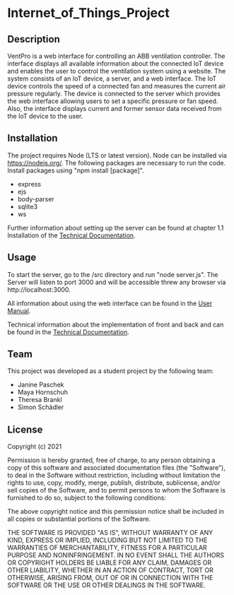 # Internet_of_Things_Project


## Description

VentPro is a web interface for controlling an ABB ventilation controller. The interface displays all available information about the connected IoT device and enables the user to control the ventilation system using a website.
The system consists of an IoT device, a server, and a web interface. The IoT device controls the speed of a connected fan and measures the current air pressure regularly. The device is connected to the server which provides the web interface allowing users to set a specific pressure or fan speed. Also, the interface displays current and former sensor data received from the IoT device to the user.

## Installation

The project requires Node (LTS or latest version). Node can be installed via https://nodejs.org/.
The following packages are necessary to run the code. Install packages using "npm install [package]".
  - express
  - ejs
  - body-parser
  - sqlite3
  - ws  

Further information about setting up the server can be found at chapter 1.1 Installation of the [Technical Documentation](https://github.com/sischae/Internet_of_Things_Project/blob/main/doc/documentation/documentation.pdf).
  
## Usage

To start the server, go to the /src directory and run "node server.js". The Server will listen to port 3000 and will be accessible threw any browser via http://localhost:3000.

All information about using the web interface can be found in the [User Manual](https://github.com/sischae/Internet_of_Things_Project/blob/main/doc/user_manual/user_manual.pdf).

Technical information about the implementation of front and back and can be found in the [Technical Documentation](https://github.com/sischae/Internet_of_Things_Project/blob/main/doc/documentation/documentation.pdf).
  

## Team

This project was developed as a student project by the following team:

  - Janine Paschek
  - Maya Hornschuh
  - Theresa Brankl
  - Simon Schädler


## License

Copyright (c) 2021

Permission is hereby granted, free of charge, to any person obtaining a copy
of this software and associated documentation files (the "Software"), to deal
in the Software without restriction, including without limitation the rights
to use, copy, modify, merge, publish, distribute, sublicense, and/or sell
copies of the Software, and to permit persons to whom the Software is
furnished to do so, subject to the following conditions:

The above copyright notice and this permission notice shall be included in all
copies or substantial portions of the Software.

THE SOFTWARE IS PROVIDED "AS IS", WITHOUT WARRANTY OF ANY KIND, EXPRESS OR
IMPLIED, INCLUDING BUT NOT LIMITED TO THE WARRANTIES OF MERCHANTABILITY,
FITNESS FOR A PARTICULAR PURPOSE AND NONINFRINGEMENT. IN NO EVENT SHALL THE
AUTHORS OR COPYRIGHT HOLDERS BE LIABLE FOR ANY CLAIM, DAMAGES OR OTHER
LIABILITY, WHETHER IN AN ACTION OF CONTRACT, TORT OR OTHERWISE, ARISING FROM,
OUT OF OR IN CONNECTION WITH THE SOFTWARE OR THE USE OR OTHER DEALINGS IN THE
SOFTWARE.
